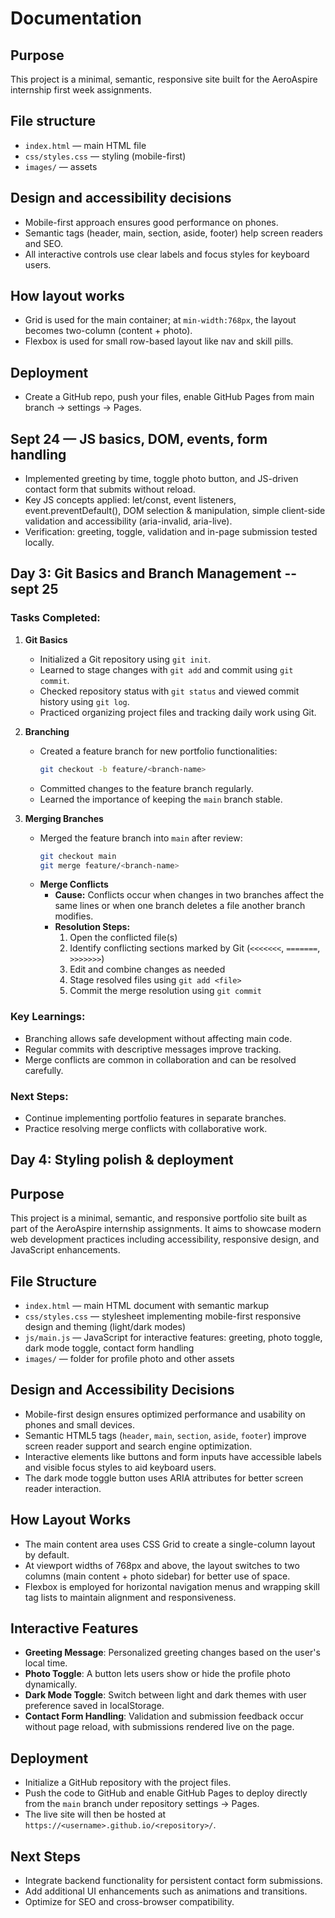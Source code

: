 # Documentation

## Purpose
This project is a minimal, semantic, responsive site built for the AeroAspire internship first week assignments.

## File structure
- `index.html` — main HTML file
- `css/styles.css` — styling (mobile-first)
- `images/` — assets

## Design and accessibility decisions
- Mobile-first approach ensures good performance on phones.
- Semantic tags (header, main, section, aside, footer) help screen readers and SEO.
- All interactive controls use clear labels and focus styles for keyboard users.

## How layout works
- Grid is used for the main container; at `min-width:768px`, the layout becomes two-column (content + photo).
- Flexbox is used for small row-based layout like nav and skill pills.

## Deployment
- Create a GitHub repo, push your files, enable GitHub Pages from main branch → settings → Pages.

## Sept 24 — JS basics, DOM, events, form handling

- Implemented greeting by time, toggle photo button, and JS-driven contact form that submits without reload.
- Key JS concepts applied: let/const, event listeners, event.preventDefault(), DOM selection & manipulation, simple client-side validation and accessibility (aria-invalid, aria-live).
- Verification: greeting, toggle, validation and in-page submission tested locally.
## Day 3: Git Basics and Branch Management -- sept 25

### Tasks Completed:
1. **Git Basics**
   - Initialized a Git repository using `git init`.
   - Learned to stage changes with `git add` and commit using `git commit`.
   - Checked repository status with `git status` and viewed commit history using `git log`.
   - Practiced organizing project files and tracking daily work using Git.

2. **Branching**
   - Created a feature branch for new portfolio functionalities:
     ```bash
     git checkout -b feature/<branch-name>
     ```
   - Committed changes to the feature branch regularly.
   - Learned the importance of keeping the `main` branch stable.

3. **Merging Branches**
   - Merged the feature branch into `main` after review:
     ```bash
     git checkout main
     git merge feature/<branch-name>
     ```
   - **Merge Conflicts**
     - **Cause:** Conflicts occur when changes in two branches affect the same lines or when one branch deletes a file another branch modifies.
     - **Resolution Steps:**
       1. Open the conflicted file(s)
       2. Identify conflicting sections marked by Git (`<<<<<<<`, `=======`, `>>>>>>>`)
       3. Edit and combine changes as needed
       4. Stage resolved files using `git add <file>`
       5. Commit the merge resolution using `git commit`

### Key Learnings:
- Branching allows safe development without affecting main code.
- Regular commits with descriptive messages improve tracking.
- Merge conflicts are common in collaboration and can be resolved carefully.

### Next Steps:
- Continue implementing portfolio features in separate branches.
- Practice resolving merge conflicts with collaborative work.
## Day 4: Styling polish & deployment

## Purpose
This project is a minimal, semantic, and responsive portfolio site built as part of the AeroAspire internship assignments. It aims to showcase modern web development practices including accessibility, responsive design, and JavaScript enhancements.

## File Structure
- `index.html` — main HTML document with semantic markup
- `css/styles.css` — stylesheet implementing mobile-first responsive design and theming (light/dark modes)
- `js/main.js` — JavaScript for interactive features: greeting, photo toggle, dark mode toggle, contact form handling
- `images/` — folder for profile photo and other assets

## Design and Accessibility Decisions
- Mobile-first design ensures optimized performance and usability on phones and small devices.
- Semantic HTML5 tags (`header`, `main`, `section`, `aside`, `footer`) improve screen reader support and search engine optimization.
- Interactive elements like buttons and form inputs have accessible labels and visible focus styles to aid keyboard users.
- The dark mode toggle button uses ARIA attributes for better screen reader interaction.

## How Layout Works
- The main content area uses CSS Grid to create a single-column layout by default.
- At viewport widths of 768px and above, the layout switches to two columns (main content + photo sidebar) for better use of space.
- Flexbox is employed for horizontal navigation menus and wrapping skill tag lists to maintain alignment and responsiveness.

## Interactive Features
- **Greeting Message**: Personalized greeting changes based on the user's local time.
- **Photo Toggle**: A button lets users show or hide the profile photo dynamically.
- **Dark Mode Toggle**: Switch between light and dark themes with user preference saved in localStorage.
- **Contact Form Handling**: Validation and submission feedback occur without page reload, with submissions rendered live on the page.

## Deployment
- Initialize a GitHub repository with the project files.
- Push the code to GitHub and enable GitHub Pages to deploy directly from the `main` branch under repository settings → Pages.
- The live site will then be hosted at `https://<username>.github.io/<repository>/`.

## Next Steps
- Integrate backend functionality for persistent contact form submissions.
- Add additional UI enhancements such as animations and transitions.
- Optimize for SEO and cross-browser compatibility.